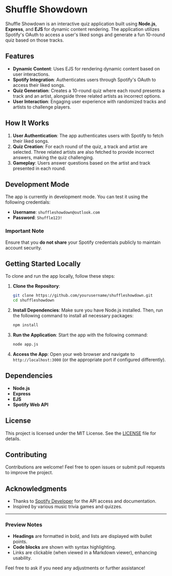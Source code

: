 # Shuffle Showdown

Shuffle Showdown is an interactive quiz application built using **Node.js**, **Express**, and **EJS** for dynamic content rendering. The application utilizes Spotify's OAuth to access a user's liked songs and generate a fun 10-round quiz based on those tracks.

## Features

- **Dynamic Content**: Uses EJS for rendering dynamic content based on user interactions.
- **Spotify Integration**: Authenticates users through Spotify's OAuth to access their liked songs.
- **Quiz Generation**: Creates a 10-round quiz where each round presents a track and an artist, alongside three related artists as incorrect options.
- **User Interaction**: Engaging user experience with randomized tracks and artists to challenge players.

## How It Works

1. **User Authentication**: The app authenticates users with Spotify to fetch their liked songs.
2. **Quiz Creation**: For each round of the quiz, a track and artist are selected. Three related artists are also fetched to provide incorrect answers, making the quiz challenging.
3. **Gameplay**: Users answer questions based on the artist and track presented in each round.

## Development Mode

The app is currently in development mode. You can test it using the following credentials:

- **Username**: `shuffleshowdown@outlook.com`
- **Password**: `Shuffle123!`

### Important Note

Ensure that you **do not share** your Spotify credentials publicly to maintain account security.

## Getting Started Locally

To clone and run the app locally, follow these steps:

1. **Clone the Repository**:
   ```bash
   git clone https://github.com/yourusername/shuffleshowdown.git
   cd shuffleshowdown
   ```

2. **Install Dependencies**:
   Make sure you have Node.js installed. Then, run the following command to install all necessary packages:
   ```bash
   npm install
   ```

3. **Run the Application**:
   Start the app with the following command:
   ```bash
   node app.js
   ```

4. **Access the App**:
   Open your web browser and navigate to `http://localhost:3000` (or the appropriate port if configured differently).

## Dependencies

- **Node.js**
- **Express**
- **EJS**
- **Spotify Web API**

## License

This project is licensed under the MIT License. See the [LICENSE](LICENSE) file for details.

## Contributing

Contributions are welcome! Feel free to open issues or submit pull requests to improve the project.

## Acknowledgments

- Thanks to [Spotify Developer](https://developer.spotify.com) for the API access and documentation.
- Inspired by various music trivia games and quizzes.

---

### Preview Notes
- **Headings** are formatted in bold, and lists are displayed with bullet points.
- **Code blocks** are shown with syntax highlighting.
- Links are clickable (when viewed in a Markdown viewer), enhancing usability.
  
Feel free to ask if you need any adjustments or further assistance!
